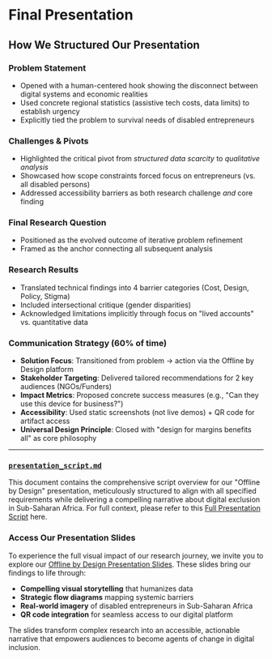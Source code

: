 # Final Presentation

## How We Structured Our Presentation

### Problem Statement

- Opened with a human-centered hook showing the disconnect between digital
 systems and economic realities  
- Used concrete regional statistics (assistive tech costs, data limits) to
 establish urgency  
- Explicitly tied the problem to survival needs of disabled entrepreneurs  

### Challenges & Pivots

- Highlighted the critical pivot from *structured data scarcity* to *qualitative
  analysis*  
- Showcased how scope constraints forced focus on entrepreneurs (vs. all
 disabled persons)  
- Addressed accessibility barriers as both research challenge *and* core finding

### Final Research Question

- Positioned as the evolved outcome of iterative problem refinement  
- Framed as the anchor connecting all subsequent analysis  

### Research Results

- Translated technical findings into 4 barrier categories (Cost, Design, Policy,
  Stigma)  
- Included intersectional critique (gender disparities)  
- Acknowledged limitations implicitly through focus on "lived accounts" vs.
 quantitative data  

### Communication Strategy (60% of time)

- **Solution Focus**: Transitioned from problem → action via the Offline by
 Design platform  
- **Stakeholder Targeting**: Delivered tailored recommendations for 2 key
  audiences (NGOs/Funders)  
- **Impact Metrics**: Proposed concrete success measures (e.g., "Can they use
 this device for business?")  
- **Accessibility**: Used static screenshots (not live demos) + QR code for
 artifact access  
- **Universal Design Principle**: Closed with "design for margins benefits all"
  as core philosophy  

---

### [`presentation_script.md`](./presentation_script.md)

This document contains the comprehensive script overview for our "Offline by
Design" presentation, meticulously structured to align with all specified
requirements while delivering a compelling narrative about digital exclusion
in Sub-Saharan Africa. For full context, please refer to this
[Full Presentation Script](./presentation_script.md) here.

### Access Our Presentation Slides

To experience the full visual impact of our research journey, we invite you to
explore our [Offline by Design Presentation Slides](https://docs.google.com/presentation/d/1erfv2MEseUgKwCcBmsQSvsFWq5EdzMPRsNoAMyYYKho/edit?slide=id.g377b585a696_0_18#slide=id.g377b585a696_0_18).
 These slides bring our findings to life through:

- **Compelling visual storytelling** that humanizes data
- **Strategic flow diagrams** mapping systemic barriers
- **Real-world imagery** of disabled entrepreneurs in Sub-Saharan Africa
- **QR code integration** for seamless access to our digital platform

The slides transform complex research into an accessible, actionable narrative
that empowers audiences to become agents of change in digital inclusion.
